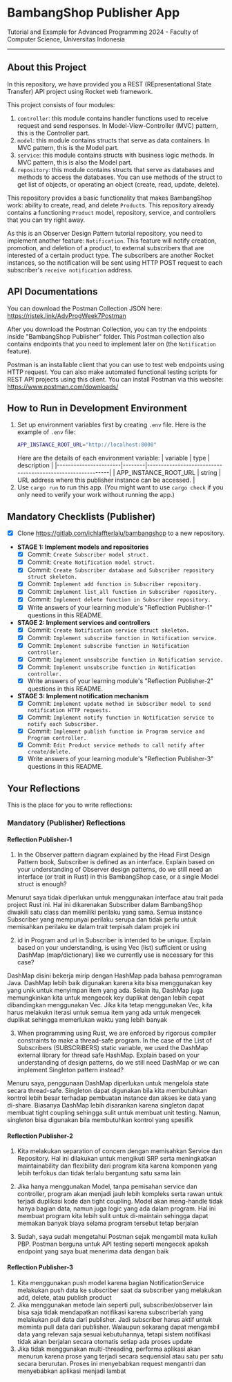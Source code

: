 # BambangShop Publisher App
Tutorial and Example for Advanced Programming 2024 - Faculty of Computer Science, Universitas Indonesia

---

## About this Project
In this repository, we have provided you a REST (REpresentational State Transfer) API project using Rocket web framework.

This project consists of four modules:
1.  `controller`: this module contains handler functions used to receive request and send responses.
    In Model-View-Controller (MVC) pattern, this is the Controller part.
2.  `model`: this module contains structs that serve as data containers.
    In MVC pattern, this is the Model part.
3.  `service`: this module contains structs with business logic methods.
    In MVC pattern, this is also the Model part.
4.  `repository`: this module contains structs that serve as databases and methods to access the databases.
    You can use methods of the struct to get list of objects, or operating an object (create, read, update, delete).

This repository provides a basic functionality that makes BambangShop work: ability to create, read, and delete `Product`s.
This repository already contains a functioning `Product` model, repository, service, and controllers that you can try right away.

As this is an Observer Design Pattern tutorial repository, you need to implement another feature: `Notification`.
This feature will notify creation, promotion, and deletion of a product, to external subscribers that are interested of a certain product type.
The subscribers are another Rocket instances, so the notification will be sent using HTTP POST request to each subscriber's `receive notification` address.

## API Documentations

You can download the Postman Collection JSON here: https://ristek.link/AdvProgWeek7Postman

After you download the Postman Collection, you can try the endpoints inside "BambangShop Publisher" folder.
This Postman collection also contains endpoints that you need to implement later on (the `Notification` feature).

Postman is an installable client that you can use to test web endpoints using HTTP request.
You can also make automated functional testing scripts for REST API projects using this client.
You can install Postman via this website: https://www.postman.com/downloads/

## How to Run in Development Environment
1.  Set up environment variables first by creating `.env` file.
    Here is the example of `.env` file:
    ```bash
    APP_INSTANCE_ROOT_URL="http://localhost:8000"
    ```
    Here are the details of each environment variable:
    | variable              | type   | description                                                |
    |-----------------------|--------|------------------------------------------------------------|
    | APP_INSTANCE_ROOT_URL | string | URL address where this publisher instance can be accessed. |
2.  Use `cargo run` to run this app.
    (You might want to use `cargo check` if you only need to verify your work without running the app.)

## Mandatory Checklists (Publisher)
-   [x] Clone https://gitlab.com/ichlaffterlalu/bambangshop to a new repository.
-   **STAGE 1: Implement models and repositories**
    -   [x] Commit: `Create Subscriber model struct.`
    -   [x] Commit: `Create Notification model struct.`
    -   [x] Commit: `Create Subscriber database and Subscriber repository struct skeleton.`
    -   [x] Commit: `Implement add function in Subscriber repository.`
    -   [x] Commit: `Implement list_all function in Subscriber repository.`
    -   [x] Commit: `Implement delete function in Subscriber repository.`
    -   [x] Write answers of your learning module's "Reflection Publisher-1" questions in this README.
-   **STAGE 2: Implement services and controllers**
    -   [x] Commit: `Create Notification service struct skeleton.`
    -   [x] Commit: `Implement subscribe function in Notification service.`
    -   [x] Commit: `Implement subscribe function in Notification controller.`
    -   [x] Commit: `Implement unsubscribe function in Notification service.`
    -   [x] Commit: `Implement unsubscribe function in Notification controller.`
    -   [x] Write answers of your learning module's "Reflection Publisher-2" questions in this README.
-   **STAGE 3: Implement notification mechanism**
    -   [x] Commit: `Implement update method in Subscriber model to send notification HTTP requests.`
    -   [x] Commit: `Implement notify function in Notification service to notify each Subscriber.`
    -   [x] Commit: `Implement publish function in Program service and Program controller.`
    -   [x] Commit: `Edit Product service methods to call notify after create/delete.`
    -   [x] Write answers of your learning module's "Reflection Publisher-3" questions in this README.

## Your Reflections
This is the place for you to write reflections:

### Mandatory (Publisher) Reflections

#### Reflection Publisher-1

1. In the Observer pattern diagram explained by the Head First Design Pattern book, Subscriber 
is defined as an interface. Explain based on your understanding of Observer design patterns,
do we still need an interface (or trait in Rust) in this BambangShop case, or a single Model
struct is enough?

Menurut saya tidak diperlukan untuk menggunakan interface atau trait pada project 
Rust ini. Hal ini dikarenakan Subscriber dalam BambangShop diwakili satu class dan
memiliki perilaku yang sama. Semua instance Subscriber yang mempunyai perilaku serupa 
dan tidak perlu untuk memisahkan perilaku ke dalam trait terpisah dalam projek ini

2. id in Program and url in Subscriber is intended to be unique. Explain based on your
   understanding, is using Vec (list) sufficient or using DashMap (map/dictionary) like we currently
   use is necessary for this case?

DashMap disini bekerja mirip dengan HashMap pada bahasa pemrograman Java. DashMap
lebih baik digunakan karena kita bisa menggunakan key yang unik untuk menyimpan item
yang ada. Selain itu, DashMap juga memungkinkan kita untuk mengecek key duplikat dengan lebih cepat
dibandingkan menggunakan Vec. Jika kita tetap menggunakan Vec, kita harus melakukn iterasi untuk
semua item yang ada untuk mengecek duplikat sehingga memerlukan waktu yang lebih banyak

3. When programming using Rust, we are enforced by rigorous compiler constraints to make a
   thread-safe program. In the case of the List of Subscribers (SUBSCRIBERS) static variable, we
   used the DashMap external library for thread safe HashMap. Explain based on your
   understanding of design patterns, do we still need DashMap or we can implement Singleton
   pattern instead?

Menuru saya, penggunaan DashMap diperlukan untuk mengelola state secara thread-safe. Singleton dapat digunakan
bila kita membutuhkan kontrol lebih besar terhadap pembuatan instance dan akses ke data
yang di-share. Biasanya DashMap lebih disarankan karena singleton dapat membuat tight coupling
sehingga sulit untuk membuat unit testing. Namun, singleton bisa digunakan bila membutuhkan kontrol yang spesifik


#### Reflection Publisher-2

1. Kita melakukan separation of concern dengan memisahkan 
Service dan Repository. Hal ini dilakukan untuk mengikuti SRP
serta meningkatkan maintainability dan flexibility dari program kita karena
komponen yang lebih terfokus dan tidak terlalu bergantung satu sama lain

2. Jika hanya menggunakan Model, tanpa pemisahan service dan controller,
program akan menjadi jauh lebih kompleks serta rawan untuk terjadi duplikasi kode dan tight coupling.
Model akan meng-handle tidak hanya bagian data, namun juga logic yang ada dalam program.
Hal ini membuat program kita lebih sulit untuk di-maintain sehingga dapat memakan banyak
biaya selama program tersebut tetap berjalan
3. Sudah, saya sudah mengetahui Postman sejak mengambil mata kuliah PBP.
Postman berguna untuk API testing seperti mengecek apakah endpoint yang saya buat
menerima data dengan baik

#### Reflection Publisher-3

1. Kita menggunakan push model karena bagian NotificationService
melakukan push data ke subscriber saat da subscriber yang melakukan add, delete, atau publish
product
2. Jika menggunakan metode lain seperti pull, subscriber/observer lain bisa saja tidak mendapatkan notifikasi
karena subscriberlah yang melakukan pull data dari publisher. Jadi subscriber harus aktif untuk meminta pull data dari publisher.
Walaupun sekarang dapat mengambil data yang relevan saja sesuai kebutuhannya, tetapi sistem notifikasi
tidak akan berjalan secara otomatis setiap ada proses update
3. Jika tidak menggunakan multi-threading, performa aplikasi akan menurun karena
prose yang terjadi secara sequensial atau satu per satu secara berurutan. Proses ini menyebabkan
request mengantri dan menyebabkan aplikasi menjadi lambat

